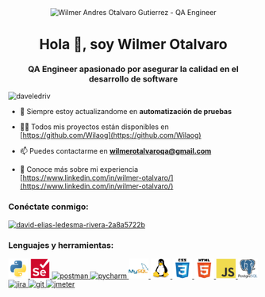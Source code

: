 <div id="header" align="center">
  <img decoding="async" src="H:\Mi unidad\CareerPreparationCourse" width="800"  height= "300" alt="Wilmer Andres Otalvaro Gutierrez - QA Engineer"/>
</div>

<h1 align="center">Hola 👋, soy Wilmer Otalvaro</h1>
<h3 align="center">QA Engineer apasionado por asegurar la calidad en el desarrollo de software</h3>

<p align="left"> <img src="https://komarev.com/ghpvc/?username=daveledriv&label=Profile%20views&color=0e75b6&style=flat" alt="daveledriv" /> </p>

- 🌱 Siempre estoy actualizandome en **automatización de pruebas**

- 👨‍💻 Todos mis proyectos están disponibles en [https://github.com/Wilaog](https://github.com/Wilaog)

- 📫 Puedes contactarme en **wilmerotalvaroqa@gmail.com**

- 📄 Conoce más sobre mi experiencia [https://www.linkedin.com/in/wilmer-otalvaro/](https://www.linkedin.com/in/wilmer-otalvaro/)

<h3 align="left">Conéctate conmigo:</h3>
<p align="left">
<a href="[https://github.com/Wilaog](https://www.linkedin.com/in/wilmer-otalvaro/)" target="blank"><img align="center" src="https://cdn.jsdelivr.net/npm/simple-icons@3.0.1/icons/linkedin.svg" alt="david-elias-ledesma-rivera-2a8a5722b" height="30" width="40" /></a>

</p>

<h3 align="left">Lenguajes y herramientas:</h3>
<p align="left"> 
<a href="https://www.python.org" target="_blank"> <img src="https://raw.githubusercontent.com/devicons/devicon/master/icons/python/python-original.svg" alt="python" width="40" height="40"/> </a>
<a href="https://www.selenium.dev" target="_blank"> <img src="https://raw.githubusercontent.com/devicons/devicon/master/icons/selenium/selenium-original.svg" alt="selenium" width="40" height="40"/> </a>
<a href="https://www.postman.com" target="_blank"> <img src="https://www.vectorlogo.zone/logos/getpostman/getpostman-icon.svg" alt="postman" width="40" height="40"/> </a>
<a href="https://www.jetbrains.com/pycharm/" target="_blank"> <img src="https://resources.jetbrains.com/storage/products/company/brand/logos/PyCharm_icon.png" alt="pycharm" width="40" height="40"/> </a>
<a href="https://www.mysql.com/" target="_blank"> <img src="https://raw.githubusercontent.com/devicons/devicon/master/icons/mysql/mysql-original-wordmark.svg" alt="mysql" width="40" height="40"/> </a>
<a href="https://www.linux.org/" target="_blank"> <img src="https://raw.githubusercontent.com/devicons/devicon/master/icons/linux/linux-original.svg" alt="linux" width="40" height="40"/> </a>
<a href="https://www.w3schools.com/css/" target="_blank"> <img src="https://raw.githubusercontent.com/devicons/devicon/master/icons/css3/css3-original-wordmark.svg" alt="css3" width="40" height="40"/> </a>
<a href="https://www.w3.org/html/" target="_blank"> <img src="https://raw.githubusercontent.com/devicons/devicon/master/icons/html5/html5-original-wordmark.svg" alt="html5" width="40" height="40"/> </a>
<a href="https://developer.mozilla.org/en-US/docs/Web/JavaScript" target="_blank"> <img src="https://raw.githubusercontent.com/devicons/devicon/master/icons/javascript/javascript-original.svg" alt="javascript" width="40" height="40"/> </a>
<a href="https://www.postgresql.org" target="_blank"> <img src="https://raw.githubusercontent.com/devicons/devicon/master/icons/postgresql/postgresql-original-wordmark.svg" alt="postgresql" width="40" height="40"/> </a>
<a href="https://www.jira.com" target="_blank"> <img src="https://cdn.worldvectorlogo.com/logos/jira-1.svg" alt="jira" width="40" height="40"/> </a>
<a href="https://git-scm.com/" target="_blank"> <img src="https://www.vectorlogo.zone/logos/git-scm/git-scm-icon.svg" alt="git" width="40" height="40"/> </a>
<a href="https://jmeter.apache.org/" target="_blank"> <img src="https://jmeter.apache.org/images/jmeter_square.svg" alt="jmeter" width="40" height="40"/> </a>
</p>

###





